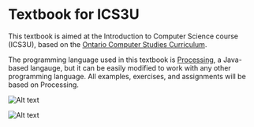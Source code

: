 Textbook for ICS3U
=======

This textbook is aimed at the Introduction to Computer Science course (ICS3U), based on the [Ontario Computer Studies Curriculum](https://www.edu.gov.on.ca/eng/curriculum/secondary/computer10to12_2008.pdf).

The programming language used in this textbook is [Processing](http://www.processing.org/), a Java-based langauge, but it can be easily modified to work with any other programming language.  All examples, exercises, and assignments will be based on Processing.




![Alt text](/path/to/img.jpg)

![Alt text](/path/to/img.jpg "Optional title")

